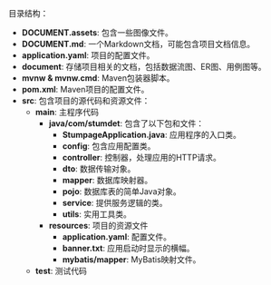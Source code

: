 目录结构：

- **DOCUMENT.assets**: 包含一些图像文件。
- **DOCUMENT.md**: 一个Markdown文档，可能包含项目文档信息。
- **application.yaml**: 项目的配置文件。
- **document**: 存储项目相关的文档，包括数据流图、ER图、用例图等。
- **mvnw & mvnw.cmd**: Maven包装器脚本。
- **pom.xml**: Maven项目的配置文件。
- **src**: 包含项目的源代码和资源文件：
  - **main**: 主程序代码
    - **java/com/stumdet**: 包含了以下包和文件：
      - **StumpageApplication.java**: 应用程序的入口类。
      - **config**: 包含应用配置类。
      - **controller**: 控制器，处理应用的HTTP请求。
      - **dto**: 数据传输对象。
      - **mapper**: 数据库映射器。
      - **pojo**: 数据库表的简单Java对象。
      - **service**: 提供服务逻辑的类。
      - **utils**: 实用工具类。
    - **resources**: 项目的资源文件
      - **application.yaml**: 配置文件。
      - **banner.txt**: 应用启动时显示的横幅。
      - **mybatis/mapper**: MyBatis映射文件。
  - **test**: 测试代码
